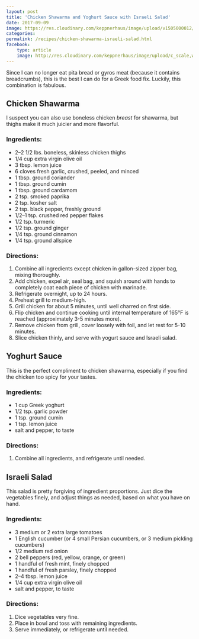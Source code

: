 ```yaml
---
layout: post
title: 'Chicken Shawarma and Yoghurt Sauce with Israeli Salad'
date: 2017-09-09
image: https://res.cloudinary.com/keppnerhaus/image/upload/v1505000012/keppner-recipes/blog/chicken-shawarma-israeli-salad.jpg
categories:
permalink: /recipes/chicken-shawarma-israeli-salad.html
facebook:
    type: article
    image: http://res.cloudinary.com/keppnerhaus/image/upload/c_scale,w_1200/v1505000012/keppner-recipes/blog/chicken-shawarma-israeli-salad.jpg
---
```


Since I can no longer eat pita bread or gyros meat (because it contains breadcrumbs), this is the best I can do for a Greek food fix. Luckily, this combination is fabulous.

## Chicken Shawarma

I suspect you can also use boneless chicken _breast_ for shawarma, but thighs make it much juicier and more flavorful.

### Ingredients:

- 2–2 1/2 lbs. boneless, skinless chicken thighs
- 1/4 cup extra virgin olive oil
- 3 tbsp. lemon juice
- 6 cloves fresh garlic, crushed, peeled, and minced
- 1 tbsp. ground coriander
- 1 tbsp. ground cumin
- 1 tbsp. ground cardamom
- 2 tsp. smoked paprika
- 2 tsp. kosher salt
- 2 tsp. black pepper, freshly ground
- 1/2–1 tsp. crushed red pepper flakes
- 1/2 tsp. turmeric
- 1/2 tsp. ground ginger
- 1/4 tsp. ground cinnamon
- 1/4 tsp. ground allspice

### Directions:

1. Combine all ingredients except chicken in gallon-sized zipper bag, mixing thoroughly.
2. Add chicken, expel air, seal bag, and squish around with hands to completely coat each piece of chicken with marinade.
3. Refrigerate overnight, up to 24 hours.
4. Preheat grill to medium-high.
5. Grill chicken for about 5 minutes, until well charred on first side.
6. Flip chicken and continue cooking until internal temperature of 165°F is reached (approximately 3-5 minutes more).
7. Remove chicken from grill, cover loosely with foil, and let rest for 5-10 minutes.
8. Slice chicken thinly, and serve with yogurt sauce and Israeli salad.

## Yoghurt Sauce

This is the perfect compliment to chicken shawarma, especially if you find the chicken too spicy for your tastes.

### Ingredients:

- 1 cup Greek yoghurt
- 1/2 tsp. garlic powder
- 1 tsp. ground cumin
- 1 tsp. lemon juice
- salt and pepper, to taste

### Directions:

1. Combine all ingredients, and refrigerate until needed.

## Israeli Salad

This salad is pretty forgiving of ingredient proportions. Just dice the vegetables finely, and adjust things as needed, based on what you have on hand.

### Ingredients:

- 3 medium or 2 extra large tomatoes
- 1 English cucumber (or 4 small Persian cucumbers, or 3 medium pickling cucumbers)
- 1/2 medium red onion
- 2 bell peppers (red, yellow, orange, or green)
- 1 handful of fresh mint, finely chopped
- 1 handful of fresh parsley, finely chopped
- 2–4 tbsp. lemon juice
- 1/4 cup extra virgin olive oil
- salt and pepper, to taste

### Directions:

1. Dice vegetables very fine.
2. Place in bowl and toss with remaining ingredients.
3. Serve immediately, or refrigerate until needed.
